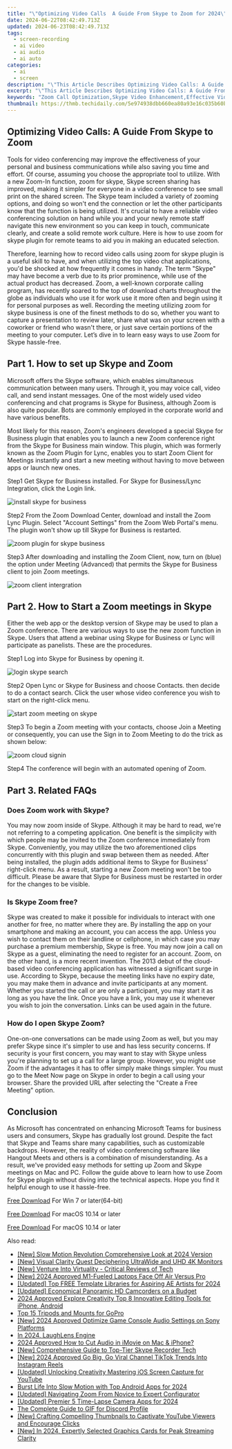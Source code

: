 ```yaml
---
title: "\"Optimizing Video Calls  A Guide From Skype to Zoom for 2024\""
date: 2024-06-22T08:42:49.713Z
updated: 2024-06-23T08:42:49.713Z
tags: 
  - screen-recording
  - ai video
  - ai audio
  - ai auto
categories: 
  - ai
  - screen
description: "\"This Article Describes Optimizing Video Calls: A Guide From Skype to Zoom for 2024\""
excerpt: "\"This Article Describes Optimizing Video Calls: A Guide From Skype to Zoom for 2024\""
keywords: "Zoom Call Optimization,Skype Video Enhancement,Effective Video Meetings,Zoom Efficiency Tips,Skype Calls Improvement,Video Calls Strategies,Virtual Meeting Best Practices"
thumbnail: https://thmb.techidaily.com/5e974938dbb660ea80a93e16c035b60b79b36010696a635f2d59959383d55084.jpg
---
```


## Optimizing Video Calls: A Guide From Skype to Zoom

Tools for video conferencing may improve the effectiveness of your personal and business communications while also saving you time and effort. Of course, assuming you choose the appropriate tool to utilize. With a new Zoom-In function, zoom for skype, Skype screen sharing has improved, making it simpler for everyone in a video conference to see small print on the shared screen. The Skype team included a variety of zooming options, and doing so won't end the connection or let the other participants know that the function is being utilized. It's crucial to have a reliable video conferencing solution on hand while you and your newly remote staff navigate this new environment so you can keep in touch, communicate clearly, and create a solid remote work culture. Here is how to use zoom for skype plugin for remote teams to aid you in making an educated selection.

Therefore, learning how to record video calls using zoom for skype plugin is a useful skill to have, and when utilizing the top video chat applications, you'd be shocked at how frequently it comes in handy. The term "Skype" may have become a verb due to its prior prominence, while use of the actual product has decreased. Zoom, a well-known corporate calling program, has recently soared to the top of download charts throughout the globe as individuals who use it for work use it more often and begin using it for personal purposes as well. Recording the meeting utilizing zoom for skype business is one of the finest methods to do so, whether you want to capture a presentation to review later, share what was on your screen with a coworker or friend who wasn't there, or just save certain portions of the meeting to your computer. Let’s dive in to learn easy ways to use Zoom for Skype hassle-free.

## Part 1\. How to set up Skype and Zoom

Microsoft offers the Skype software, which enables simultaneous communication between many users. Through it, you may voice call, video call, and send instant messages. One of the most widely used video conferencing and chat programs is Skype for Business, although Zoom is also quite popular. Bots are commonly employed in the corporate world and have various benefits.

Most likely for this reason, Zoom's engineers developed a special Skype for Business plugin that enables you to launch a new Zoom conference right from the Skype for Business main window. This plugin, which was formerly known as the Zoom Plugin for Lync, enables you to start Zoom Client for Meetings instantly and start a new meeting without having to move between apps or launch new ones.

Step1 Get Skype for Business installed. For Skype for Business/Lync Integration, click the Login link.

![install skype for business](https://images.wondershare.com/filmora/article-images/2022/07/install-skype-for-business.jpg)

Step2 From the Zoom Download Center, download and install the Zoom Lync Plugin. Select "Account Settings" from the Zoom Web Portal's menu. The plugin won't show up till Skype for Business is restarted.

![zoom plugin for skype business](https://images.wondershare.com/filmora/article-images/2022/07/zoom-plugin-for-skype-business.jpg)

Step3 After downloading and installing the Zoom Client, now, turn on (blue) the option under Meeting (Advanced) that permits the Skype for Business client to join Zoom meetings.

![zoom client intergration](https://images.wondershare.com/filmora/article-images/2022/07/zoom-client-intergration.jpg)

## Part 2\. How to Start a Zoom meetings in Skype

Either the web app or the desktop version of Skype may be used to plan a Zoom conference. There are various ways to use the new zoom function in Skype. Users that attend a webinar using Skype for Business or Lync will participate as panelists. These are the procedures.

Step1 Log into Skype for Business by opening it.

![login skype search](https://images.wondershare.com/filmora/article-images/2022/07/login-skype-search.jpg)

Step2 Open Lync or Skype for Business and choose Contacts. then decide to do a contact search. Click the user whose video conference you wish to start on the right-click menu.

![start zoom meeting on skype](https://images.wondershare.com/filmora/article-images/2022/07/start-zoom-meeting-on-skype.jpg)

Step3 To begin a Zoom meeting with your contacts, choose Join a Meeting or consequently, you can use the Sign in to Zoom Meeting to do the trick as shown below:

![zoom cloud signin](https://images.wondershare.com/filmora/article-images/2022/07/zoom-cloud-signin.jpg)

Step4 The conference will begin with an automated opening of Zoom.

## Part 3\. Related FAQs

### Does Zoom work with Skype?

You may now zoom inside of Skype. Although it may be hard to read, we're not referring to a competing application. One benefit is the simplicity with which people may be invited to the Zoom conference immediately from Skype. Conveniently, you may utilize the two aforementioned clips concurrently with this plugin and swap between them as needed. After being installed, the plugin adds additional items to Skype for Business' right-click menu. As a result, starting a new Zoom meeting won't be too difficult. Please be aware that Slype for Business must be restarted in order for the changes to be visible.

### Is Skype Zoom free?

Skype was created to make it possible for individuals to interact with one another for free, no matter where they are. By installing the app on your smartphone and making an account, you can access the app. Unless you wish to contact them on their landline or cellphone, in which case you may purchase a premium membership, Skype is free. You may now join a call on Skype as a guest, eliminating the need to register for an account. Zoom, on the other hand, is a more recent invention. The 2013 debut of the cloud-based video conferencing application has witnessed a significant surge in use. According to Skype, because the meeting links have no expiry date, you may make them in advance and invite participants at any moment. Whether you started the call or are only a participant, you may start it as long as you have the link. Once you have a link, you may use it whenever you wish to join the conversation. Links can be used again in the future.

### How do I open Skype Zoom?

One-on-one conversations can be made using Zoom as well, but you may prefer Skype since it's simpler to use and has less security concerns. If security is your first concern, you may want to stay with Skype unless you're planning to set up a call for a large group. However, you might use Zoom if the advantages it has to offer simply make things simpler. You must go to the Meet Now page on Skype in order to begin a call using your browser. Share the provided URL after selecting the "Create a Free Meeting" option.

## Conclusion

As Microsoft has concentrated on enhancing Microsoft Teams for business users and consumers, Skype has gradually lost ground. Despite the fact that Skype and Teams share many capabilities, such as customizable backdrops. However, the reality of video conferencing software like Hangout Meets and others is a combination of misunderstanding. As a result, we've provided easy methods for setting up Zoom and Skype meetings on Mac and PC. Follow the guide above to learn how to use Zoom for Skype plugin without diving into the technical aspects. Hope you find it helpful enough to use it hassle-free.

[Free Download](https://tools.techidaily.com/wondershare/filmora/download/) For Win 7 or later(64-bit)

[Free Download](https://tools.techidaily.com/wondershare/filmora/download/) For macOS 10.14 or later

[Free Download](https://tools.techidaily.com/wondershare/filmora/download/) For macOS 10.14 or later

<ins class="adsbygoogle"
     style="display:block"
     data-ad-format="autorelaxed"
     data-ad-client="ca-pub-7571918770474297"
     data-ad-slot="1223367746"></ins>

<ins class="adsbygoogle"
     style="display:block"
     data-ad-format="autorelaxed"
     data-ad-client="ca-pub-7571918770474297"
     data-ad-slot="1223367746"></ins>



<ins class="adsbygoogle"
     style="display:block"
     data-ad-client="ca-pub-7571918770474297"
     data-ad-slot="8358498916"
     data-ad-format="auto"
     data-full-width-responsive="true"></ins>


<span class="atpl-alsoreadstyle">Also read:</span>
<div><ul>
<li><a href="https://fox-hovers.techidaily.com/new-slow-motion-revolution-comprehensive-look-at-2024-version/"><u>[New] Slow Motion Revolution  Comprehensive Look at 2024 Version</u></a></li>
<li><a href="https://fox-hovers.techidaily.com/new-visual-clarity-quest-deciphering-ultrawide-and-uhd-4k-monitors/"><u>[New] Visual Clarity Quest  Deciphering UltraWide and UHD 4K Monitors</u></a></li>
<li><a href="https://fox-hovers.techidaily.com/new-venture-into-virtuality-critical-reviews-of-tech/"><u>[New] Venture Into Virtuality - Critical Reviews of Tech</u></a></li>
<li><a href="https://fox-hovers.techidaily.com/new-2024-approved-m1-fueled-laptops-face-off-air-versus-pro/"><u>[New] 2024 Approved  M1-Fueled Laptops Face Off  Air Versus Pro</u></a></li>
<li><a href="https://fox-hovers.techidaily.com/updated-top-free-template-libraries-for-aspiring-ae-artists-for-2024/"><u>[Updated] Top FREE Template Libraries for Aspiring AE Artists for 2024</u></a></li>
<li><a href="https://fox-hovers.techidaily.com/updated-economical-panoramic-hd-camcorders-on-a-budget/"><u>[Updated] Economical Panoramic HD Camcorders on a Budget</u></a></li>
<li><a href="https://fox-hovers.techidaily.com/2024-approved-explore-creativity-top-8-innovative-editing-tools-for-iphone-android/"><u>2024 Approved  Explore Creativity  Top 8 Innovative Editing Tools for iPhone, Android</u></a></li>
<li><a href="https://fox-hovers.techidaily.com/top-15-tripods-and-mounts-for-gopro/"><u>Top 15 Tripods and Mounts for GoPro</u></a></li>
<li><a href="https://fox-hovers.techidaily.com/new-2024-approved-optimize-game-console-audio-settings-on-sony-platforms/"><u>[New] 2024 Approved  Optimize Game Console Audio Settings on Sony Platforms</u></a></li>
<li><a href="https://fox-hovers.techidaily.com/in-2024-laughlens-engine/"><u>In 2024, LaughLens Engine</u></a></li>
<li><a href="https://sound-tweaking.techidaily.com/2024-approved-how-to-cut-audio-in-imovie-on-mac-and-iphone/"><u>2024 Approved How to Cut Audio in iMovie on Mac & iPhone?</u></a></li>
<li><a href="https://screen-recording.techidaily.com/new-comprehensive-guide-to-top-tier-skype-recorder-tech/"><u>[New] Comprehensive Guide to Top-Tier Skype Recorder Tech</u></a></li>
<li><a href="https://instagram-video-recordings.techidaily.com/new-2024-approved-go-big-go-viral-channel-tiktok-trends-into-instagram-reels/"><u>[New] 2024 Approved  Go Big, Go Viral  Channel TikTok Trends Into Instagram Reels</u></a></li>
<li><a href="https://facebook-video-footage.techidaily.com/updated-unlocking-creativity-mastering-ios-screen-capture-for-youtube/"><u>[Updated] Unlocking Creativity  Mastering iOS Screen Capture for YouTube</u></a></li>
<li><a href="https://extra-information.techidaily.com/burst-life-into-slow-motion-with-top-android-apps-for-2024/"><u>Burst Life Into Slow Motion with Top Android Apps for 2024</u></a></li>
<li><a href="https://extra-support.techidaily.com/updated-navigating-zoom-from-novice-to-expert-configurator/"><u>[Updated] Navigating Zoom  From Novice to Expert Configurator</u></a></li>
<li><a href="https://desktop-recording.techidaily.com/updated-premier-5-time-lapse-camera-apps-for-2024/"><u>[Updated] Premier 5 Time-Lapse Camera Apps for 2024</u></a></li>
<li><a href="https://ai-editing-video.techidaily.com/the-complete-guide-to-gif-for-discord-profile/"><u>The Complete Guide to GIF for Discord Profile</u></a></li>
<li><a href="https://youtube-clips.techidaily.com/new-crafting-compelling-thumbnails-to-captivate-youtube-viewers-and-encourage-clicks/"><u>[New] Crafting Compelling Thumbnails to Captivate YouTube Viewers and Encourage Clicks</u></a></li>
<li><a href="https://facebook-video-footage.techidaily.com/new-in-2024-expertly-selected-graphics-cards-for-peak-streaming-clarity/"><u>[New] In 2024, Expertly Selected Graphics Cards for Peak Streaming Clarity</u></a></li>
</ul></div>
